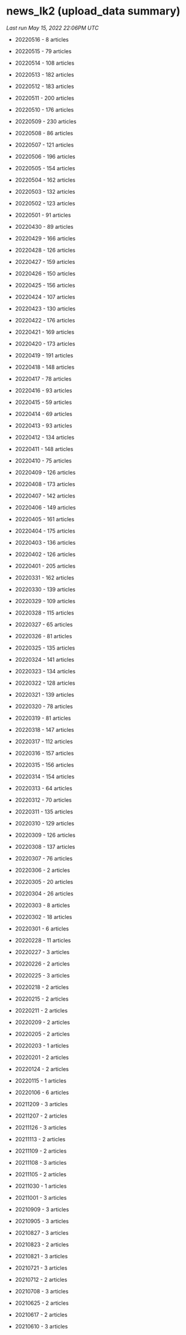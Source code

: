 # news_lk2 (upload_data summary)

*Last run May 15, 2022 22:06PM UTC*

* 20220516 - 8 articles

* 20220515 - 79 articles

* 20220514 - 108 articles

* 20220513 - 182 articles

* 20220512 - 183 articles

* 20220511 - 200 articles

* 20220510 - 176 articles

* 20220509 - 230 articles

* 20220508 - 86 articles

* 20220507 - 121 articles

* 20220506 - 196 articles

* 20220505 - 154 articles

* 20220504 - 162 articles

* 20220503 - 132 articles

* 20220502 - 123 articles

* 20220501 - 91 articles

* 20220430 - 89 articles

* 20220429 - 166 articles

* 20220428 - 126 articles

* 20220427 - 159 articles

* 20220426 - 150 articles

* 20220425 - 156 articles

* 20220424 - 107 articles

* 20220423 - 130 articles

* 20220422 - 176 articles

* 20220421 - 169 articles

* 20220420 - 173 articles

* 20220419 - 191 articles

* 20220418 - 148 articles

* 20220417 - 78 articles

* 20220416 - 93 articles

* 20220415 - 59 articles

* 20220414 - 69 articles

* 20220413 - 93 articles

* 20220412 - 134 articles

* 20220411 - 148 articles

* 20220410 - 75 articles

* 20220409 - 126 articles

* 20220408 - 173 articles

* 20220407 - 142 articles

* 20220406 - 149 articles

* 20220405 - 161 articles

* 20220404 - 175 articles

* 20220403 - 136 articles

* 20220402 - 126 articles

* 20220401 - 205 articles

* 20220331 - 162 articles

* 20220330 - 139 articles

* 20220329 - 109 articles

* 20220328 - 115 articles

* 20220327 - 65 articles

* 20220326 - 81 articles

* 20220325 - 135 articles

* 20220324 - 141 articles

* 20220323 - 134 articles

* 20220322 - 128 articles

* 20220321 - 139 articles

* 20220320 - 78 articles

* 20220319 - 81 articles

* 20220318 - 147 articles

* 20220317 - 112 articles

* 20220316 - 157 articles

* 20220315 - 156 articles

* 20220314 - 154 articles

* 20220313 - 64 articles

* 20220312 - 70 articles

* 20220311 - 135 articles

* 20220310 - 129 articles

* 20220309 - 126 articles

* 20220308 - 137 articles

* 20220307 - 76 articles

* 20220306 - 2 articles

* 20220305 - 20 articles

* 20220304 - 26 articles

* 20220303 - 8 articles

* 20220302 - 18 articles

* 20220301 - 6 articles

* 20220228 - 11 articles

* 20220227 - 3 articles

* 20220226 - 2 articles

* 20220225 - 3 articles

* 20220218 - 2 articles

* 20220215 - 2 articles

* 20220211 - 2 articles

* 20220209 - 2 articles

* 20220205 - 2 articles

* 20220203 - 1 articles

* 20220201 - 2 articles

* 20220124 - 2 articles

* 20220115 - 1 articles

* 20220106 - 6 articles

* 20211209 - 3 articles

* 20211207 - 2 articles

* 20211126 - 3 articles

* 20211113 - 2 articles

* 20211109 - 2 articles

* 20211108 - 3 articles

* 20211105 - 2 articles

* 20211030 - 1 articles

* 20211001 - 3 articles

* 20210909 - 3 articles

* 20210905 - 3 articles

* 20210827 - 3 articles

* 20210823 - 2 articles

* 20210821 - 3 articles

* 20210721 - 3 articles

* 20210712 - 2 articles

* 20210708 - 3 articles

* 20210625 - 2 articles

* 20210617 - 2 articles

* 20210610 - 3 articles